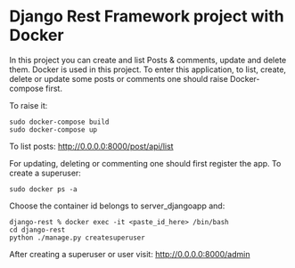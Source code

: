 # Django Rest Framework project with Docker

In this project you can create and list Posts & comments, update and delete them. Docker is used in this project. 
To enter this application, to list, create, delete or update some posts or comments one should raise Docker-compose first. 

To raise it:
```
sudo docker-compose build
sudo docker-compose up
```

To list posts:
http://0.0.0.0:8000/post/api/list

For updating, deleting or commenting one should first register the app. To create a superuser:
```
sudo docker ps -a
```
Choose the container id belongs to server_djangoapp and: 
```
django-rest % docker exec -it <paste_id_here> /bin/bash
cd django-rest
python ./manage.py createsuperuser
```

After creating a superuser or user visit:
http://0.0.0.0:8000/admin
